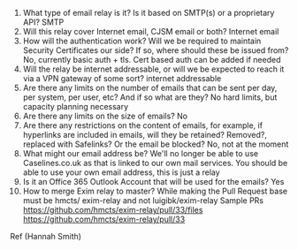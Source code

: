 1. What type of email relay is it? Is it based on SMTP(s) or a proprietary API?
SMTP
2. Will this relay cover Internet email, CJSM email or both?
Internet email
3. How will the authentication work? Will we be required to maintain Security Certificates our side? If so, where should these be issued from?
No, currently basic auth + tls. Cert based auth can be added if needed
4. Will the relay be internet addressable, or will we be expected to reach it via a VPN gateway of some sort?
internet addressable
5. Are there any limits on the number of emails that can be sent per day, per system, per user, etc? And if so what are they?
No hard limits, but capacity planning necessary
6. Are there any limits on the size of emails?
No
7. Are there any restrictions on the content of emails, for example, if hyperlinks are included in emails, will they be retained? Removed?, replaced with Safelinks? Or the email be blocked?
No, not at the moment
8. What might our email address be? We'll no longer be able to use Caselines.co.uk as that is linked to our own mail services.
You should be able to use your own email address, this is just a relay
9. Is it an Office 365 Outlook Account that will be used for the emails?
Yes
10. How to merge Exim relay to master?
While making the Pull Request base must be hmcts/ exim-relay and not luigibk/exim-relay
Sample PRs
https://github.com/hmcts/exim-relay/pull/33/files 
https://github.com/hmcts/exim-relay/pull/33

Ref (Hannah Smith)